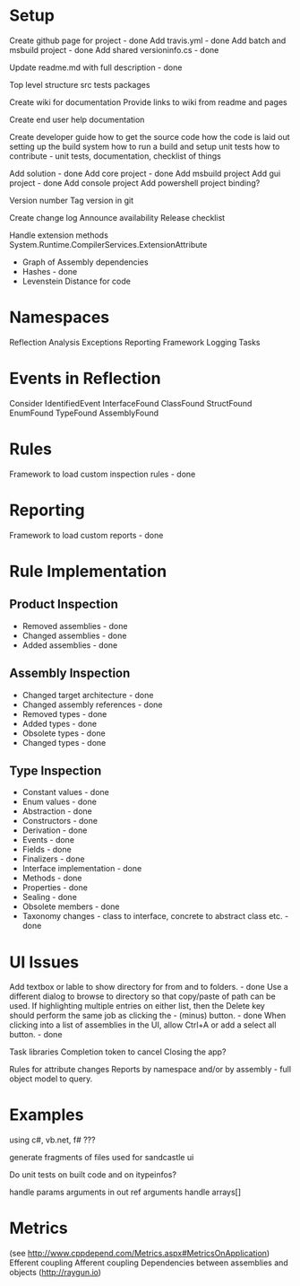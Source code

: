 # Setup

Create github page for project - done
Add travis.yml - done
Add batch and msbuild project - done
Add shared versioninfo.cs - done

Update readme.md with full description - done

Top level structure
src
tests
packages

Create wiki for documentation
Provide links to wiki from readme and pages

Create end user help documentation

Create developer guide
 how to get the source code
 how the code is laid out
 setting up the build system
 how to run a build and setup unit tests
 how to contribute - unit tests, documentation, checklist of things

Add solution - done
Add core project - done
Add msbuild project
Add gui project - done
Add console project
Add powershell project binding?

Version number
Tag version in git

Create change log
Announce availability
Release checklist

Handle extension methods
System.Runtime.CompilerServices.ExtensionAttribute

* Graph of Assembly dependencies
* Hashes - done
* Levenstein Distance for code

# Namespaces

Reflection
Analysis 
Exceptions
Reporting
Framework
Logging
Tasks 

# Events in Reflection 

Consider
IdentifiedEvent
InterfaceFound
ClassFound
StructFound
EnumFound
TypeFound
AssemblyFound


# Rules

Framework to load custom inspection rules - done

# Reporting

Framework to load custom reports - done

# Rule Implementation

## Product Inspection

* Removed assemblies - done
* Changed assemblies - done
* Added assemblies - done

## Assembly Inspection

* Changed target architecture - done
* Changed assembly references - done
* Removed types - done
* Added types - done
* Obsolete types - done
* Changed types - done

## Type Inspection

* Constant values - done
* Enum values - done
* Abstraction - done
* Constructors - done
* Derivation - done
* Events - done
* Fields - done
* Finalizers - done
* Interface implementation - done
* Methods - done
* Properties - done
* Sealing - done
* Obsolete members - done
* Taxonomy changes - class to interface, concrete to abstract class etc. - done

# UI Issues

Add textbox or lable to show directory for from and to folders. - done
Use a different dialog to browse to directory so that copy/paste of path can be used.
If highlighting multiple entries on either list, then the Delete key should perform the same job as clicking the - (minus) button. - done
When clicking into a list of assemblies in the UI, allow Ctrl+A or add a select all button. - done

Task libraries
Completion token to cancel 
Closing the app?

Rules for attribute changes
Reports by namespace and/or by assembly - full object model to query.

# Examples

using c#, vb.net, f# ???


generate fragments of files used for sandcastle ui

Do unit tests on built code and on itypeinfos?

handle params arguments
in out ref arguments
handle arrays[]

# Metrics
(see http://www.cppdepend.com/Metrics.aspx#MetricsOnApplication)
Efferent coupling 
Afferent coupling
Dependencies between assemblies and objects
(http://raygun.io)


